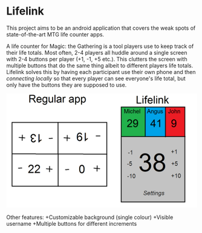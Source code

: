 # Lifelink

This project aims to be an android application that covers the weak spots of state-of-the-art MTG life counter apps.

A life counter for Magic: the Gathering is a tool players use to keep track of their life totals. Most often, 2-4 players all huddle around a single screen with 2-4 buttons per player (+1, -1, +5 etc.). This clutters the screen with multiple buttons that do the same thing albeit to different players life totals. Lifelink solves this by having each participant use their own phone and then *connecting locally* so that every player can see everyone's life total, but only have the buttons they are supposed to use.

![alt text](https://github.com/johnnil/Lifelink/blob/master/Lifelink%20mockup.png)

Other features:
+Customizable background (single colour)
+Visible username
+Multiple buttons for different increments
